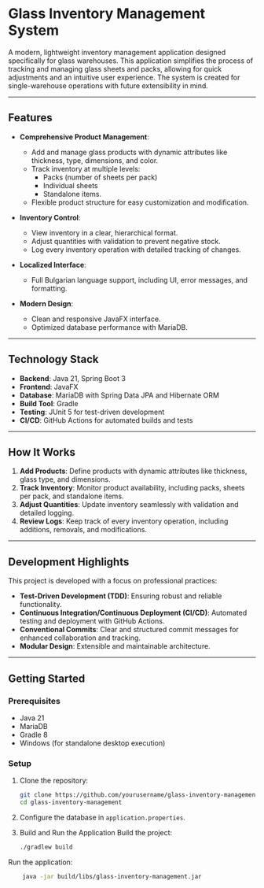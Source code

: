 # Glass Inventory Management System

A modern, lightweight inventory management application designed specifically for glass warehouses. This application simplifies the process of tracking and managing glass sheets and packs, allowing for quick adjustments and an intuitive user experience. The system is created for single-warehouse operations with future extensibility in mind.

---

## Features

- **Comprehensive Product Management**:
  - Add and manage glass products with dynamic attributes like thickness, type, dimensions, and color.
  - Track inventory at multiple levels:
    - Packs (number of sheets per pack)
    - Individual sheets
    - Standalone items.
  - Flexible product structure for easy customization and modification.

- **Inventory Control**:
  - View inventory in a clear, hierarchical format.
  - Adjust quantities with validation to prevent negative stock.
  - Log every inventory operation with detailed tracking of changes.

- **Localized Interface**:
  - Full Bulgarian language support, including UI, error messages, and formatting.

- **Modern Design**:
  - Clean and responsive JavaFX interface.
  - Optimized database performance with MariaDB.

---

## Technology Stack

- **Backend**: Java 21, Spring Boot 3
- **Frontend**: JavaFX
- **Database**: MariaDB with Spring Data JPA and Hibernate ORM
- **Build Tool**: Gradle
- **Testing**: JUnit 5 for test-driven development
- **CI/CD**: GitHub Actions for automated builds and tests

---

## How It Works

1. **Add Products**: Define products with dynamic attributes like thickness, glass type, and dimensions.
2. **Track Inventory**: Monitor product availability, including packs, sheets per pack, and standalone items.
3. **Adjust Quantities**: Update inventory seamlessly with validation and detailed logging.
4. **Review Logs**: Keep track of every inventory operation, including additions, removals, and modifications.

---

## Development Highlights

This project is developed with a focus on professional practices:
- **Test-Driven Development (TDD)**: Ensuring robust and reliable functionality.
- **Continuous Integration/Continuous Deployment (CI/CD)**: Automated testing and deployment with GitHub Actions.
- **Conventional Commits**: Clear and structured commit messages for enhanced collaboration and tracking.
- **Modular Design**: Extensible and maintainable architecture.

---

## Getting Started

### Prerequisites
- Java 21
- MariaDB
- Gradle 8
- Windows (for standalone desktop execution)

### Setup
1. Clone the repository:
   ```bash
   git clone https://github.com/yourusername/glass-inventory-management.git
   cd glass-inventory-management
   ```
2. Configure the database in `application.properties`.
3. Build and Run the Application
Build the project:

    ``` bash
    ./gradlew build
    ```
Run the application:

``` bash
    java -jar build/libs/glass-inventory-management.jar
```


